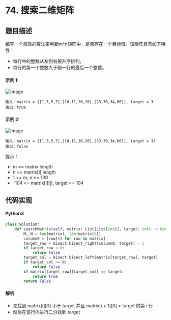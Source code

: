 # 74. 搜索二维矩阵

## 题目描述
编写一个高效的算法来判断m*n矩阵中，是否存在一个目标值。该矩阵具有如下特性：
 - 每行中的整数从左到右按升序排列。
 - 每行的第一个整数大于前一行的最后一个整数。

#### 示例 1:
![image](https://assets.leetcode.com/uploads/2020/10/05/mat.jpg)
```
输入：matrix = [[1,3,5,7],[10,11,16,20],[23,30,34,60]], target = 3
输出：true
```
#### 示例 2:
![image](https://assets.leetcode-cn.com/aliyun-lc-upload/uploads/2020/11/25/mat2.jpg)
```
输入：matrix = [[1,3,5,7],[10,11,16,20],[23,30,34,60]], target = 13
输出：false
```

提示：

- m == matrix.length
- n == matrix[i].length
- 1 <= m, n <= 100
- -104 <= matrix[i][j], target <= 104

## 代码实现
#### Python3
```python
class Solution:
    def searchMatrix(self, matrix: List[List[int]], target: int) -> bool:
        M, N = len(matrix), len(matrix[0])
        column0 = [row[0] for row in matrix]
        target_row = bisect.bisect_right(column0, target) - 1
        if target_row < 0:
            return False
        target_col = bisect.bisect_left(matrix[target_row], target)
        if target_col >= N:
            return False
        if matrix[target_row][target_col] == target:
            return True
        return False
```
#### 解析
 - 先找到 matrix[i][0] 小于 target 并且 matrix[i + 1][0] > target 的第 i 行
 - 然后在该行内进行二分找到 target